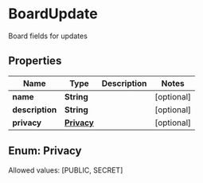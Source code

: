 

# BoardUpdate

Board fields for updates

## Properties

Name | Type | Description | Notes
------------ | ------------- | ------------- | -------------
**name** | **String** |  |  [optional]
**description** | **String** |  |  [optional]
**privacy** | [**Privacy**](#Privacy) |  |  [optional]


## Enum: Privacy
Allowed values: [PUBLIC, SECRET]





